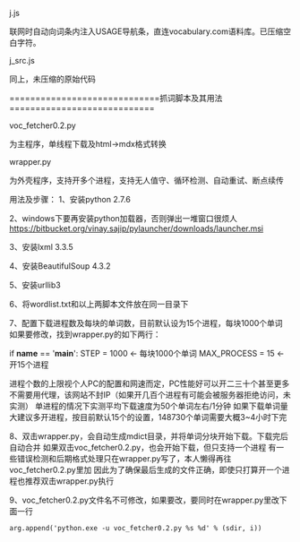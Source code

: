 
j.js

联网时自动向词条内注入USAGE导航条，直连vocabulary.com语料库。已压缩空白字符。

j_src.js

同上，未压缩的原始代码

=============================抓词脚本及其用法============================

voc_fetcher0.2.py

为主程序，单线程下载及html->mdx格式转换

wrapper.py

为外壳程序，支持开多个进程，支持无人值守、循环检测、自动重试、断点续传

用法及步骤：
1、安装python 2.7.6

2、windows下要再安装python加载器，否则弹出一堆窗口很烦人
  https://bitbucket.org/vinay.sajip/pylauncher/downloads/launcher.msi

3、安装lxml 3.3.5

4、安装BeautifulSoup 4.3.2

5、安装urllib3

6、将wordlist.txt和以上两脚本文件放在同一目录下

7、配置下载进程数及每块的单词数，目前默认设为15个进程，每块1000个单词
如果要修改，找到wrapper.py的如下两行：

if __name__ == '__main__':
    STEP = 1000        <- 每块1000个单词
    MAX_PROCESS = 15   <- 开15个进程

进程个数的上限视个人PC的配置和网速而定，PC性能好可以开二三十个甚至更多
不需要用代理，该网站不封IP（如果开几百个进程有可能会被服务器拒绝访问，未实测）
单进程的情况下实测平均下载速度为50个单词左右/1分钟
如果下载单词量大建议多开进程，按目前默认15个的设置，148730个单词需要大概3~4小时下完

8、双击wrapper.py，会自动生成mdict目录，并将单词分块开始下载。下载完后自动合并
    如果双击voc_fetcher0.2.py，也会开始下载，但只支持一个进程
    有一些错误检测和后期格式处理只在wrapper.py写了，本人懒得再往voc_fetcher0.2.py里加
    因此为了确保最后生成的文件正确，即使只打算开一个进程也推荐双击wrapper.py执行

9、voc_fetcher0.2.py文件名不可修改，如果要改，要同时在wrapper.py里改下面一行

    arg.append('python.exe -u voc_fetcher0.2.py %s %d' % (sdir, i))
